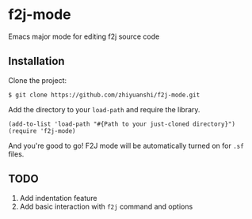 f2j-mode
========

Emacs major mode for editing f2j source code

## Installation

Clone the project:

    $ git clone https://github.com/zhiyuanshi/f2j-mode.git

Add the directory to your `load-path` and require the library.

    (add-to-list 'load-path "#{Path to your just-cloned directory}")
    (require 'f2j-mode)

And you're good to go! F2J mode will be automatically turned on for `.sf` files.

## TODO

1. Add indentation feature
2. Add basic interaction with `f2j` command and options 
